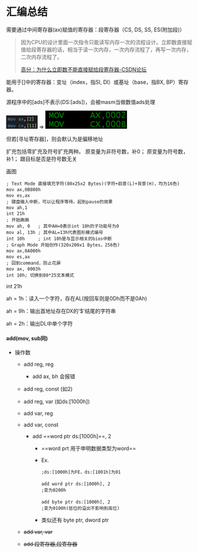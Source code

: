 # 汇编总结

需要通过中间寄存器(ax)赋值的寄存器：段寄存器（CS, DS, SS, ES(附加段)）

> 因为CPU的设计里面一次指令只能读写内存一次的流程设计。立即数直接赋值给段寄存器的话，相当于读一次内存，一次内存流程了，再写一次内存，二次内存流程了。
>
> [高分：为什么立即数不能直接赋给段寄存器-CSDN论坛](https://bbs.csdn.net/topics/340215235)



能用于[]中的寄存器：变址（index，指SI, DI）或基址（base，指BX, BP）寄存器。



源程序中的[ads]不表示(DS:[ads])，会被masm当做数值ads处理

<img src="Sep25.assets/image-20191007101944690.png" alt="image-20191007101944690" style="zoom:50%;" /> $\Longrightarrow$ <img src="Sep25.assets/image-20191007102016154.png" alt="image-20191007102016154" style="zoom:50%;" />

但若[寻址寄存器]，则会默认为是偏移地址



扩充包括零扩充及符号扩充两种。
原变量为非符号数，补0；
原变量为符号数，补1；
跟目标是否是符号数无关



画图

```assembly
; Text Mode 直接填充字符(80x25x2 Bytes)(字符+前景(L)+背景(H)，均为16色)
mov ax,0B800h
mov es,ax
; 键盘输入中断，可以让程序等待，起到pause的效果
mov ah,1
int 21h
; 开始画画
mov ah, 0  	; 其中AH=0表示int 10h的子功能号为0
mov al, 13h ; 其中AL=13h代表图形模式编号
int 10h     ; int 10h是与显示相关的bios中断
; Graph Mode 开始创作(320x200x1 Bytes，256色)
mov ax,0A000h
mov es,ax
; 回到command，防止花屏
mov ax, 0003h
int 10h; 切换到80*25文本模式
```



int 21h

ah = 1h：读入一个字符，存在AL(按回车则是0Dh而不是0Ah)

ah = 9h：输出首地址存在DX的'$'结尾的字符串

ah = 2h：输出DL中单个字符



#### add(mov, sub同)

* 操作数
  * add reg, reg
  
    * add ax, bh 会报错
  
  * add reg, const (如2)
  
  * add reg, var (如ds:[1000h])
  
  * add var, reg
  
  * add var, const 
  
    * add ==word ptr ds:[1000h]==, 2
  
      * ==word prt 用于申明数据类型为word==
  
      * Ex.
  
        ```assembly
        ;ds:[1000h]为FE，ds:[1001h]为01
        
        add word ptr ds:[1000h], 2
        ;变为0200h
        
        add byte ptr ds:[1000h], 2
        ;变为0100h(低位的溢出不影响到高位)
        ```
  
        
  
      * 类似还有 byte ptr, dword ptr
  
  * ~~add var, var~~
  
  * ~~add 段寄存器,段寄存器~~